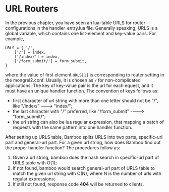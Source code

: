 # URL Routers

In the previous chapter, you have seen an lua-table URLS for router configurations in the handler_entry.lua file. Generally speaking, URLS is a global variable, which contains one list-element and key-value pairs. For example, 
	
	URLS = { '/',
		['/'] = index,
		['/index/'] = index,
		['/form_submit/'] = form_submit,
	}
		
where the value of first element `URLS[1]` is corresponding to router setting in the mongrel2.conf. Usually, it is chosen as `/` for non-complicated applications. The key of key-value pair is the url for each equest, and it must have an unique handler function. The convention of keys follows as:

+ first character of url string with more than one letter should not be "/", like "/index/" ---> "index/";
+ the last character with "/" preferred, like "/form_submit" ----> "form_submit/";
+ the url string can also be lua regular expression, that mapping a batch of requests with the same pattern into one handler function.

After setting up URLS table, Bamboo splits URLS into two parts, specific-url part and general-url part. For a given url string, how does Bamboo find out the proper handler function? The procedures follow as:

1. Given a url string, bamboo does the hash search in specific-url part of URLS table with O(1);
2. If not found, bamboo would search general-url part of URLS table to match the given url string with O(N), where N is the number of urls with regular expressions; 
3. If still not found, response code **404** will be returned to clients.

